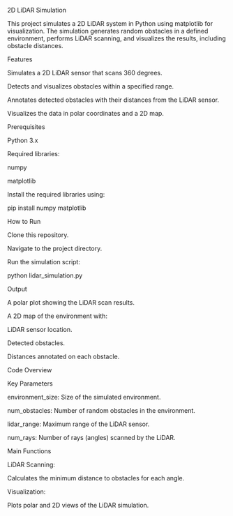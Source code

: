 2D LiDAR Simulation

This project simulates a 2D LiDAR system in Python using matplotlib for visualization. The simulation generates random obstacles in a defined environment, performs LiDAR scanning, and visualizes the results, including obstacle distances.

Features

Simulates a 2D LiDAR sensor that scans 360 degrees.

Detects and visualizes obstacles within a specified range.

Annotates detected obstacles with their distances from the LiDAR sensor.

Visualizes the data in polar coordinates and a 2D map.

Prerequisites

Python 3.x

Required libraries:

numpy

matplotlib

Install the required libraries using:

pip install numpy matplotlib

How to Run

Clone this repository.

Navigate to the project directory.

Run the simulation script:

python lidar_simulation.py

Output

A polar plot showing the LiDAR scan results.

A 2D map of the environment with:

LiDAR sensor location.

Detected obstacles.

Distances annotated on each obstacle.

Code Overview

Key Parameters

environment_size: Size of the simulated environment.

num_obstacles: Number of random obstacles in the environment.

lidar_range: Maximum range of the LiDAR sensor.

num_rays: Number of rays (angles) scanned by the LiDAR.

Main Functions

LiDAR Scanning:

Calculates the minimum distance to obstacles for each angle.

Visualization:

Plots polar and 2D views of the LiDAR simulation.
